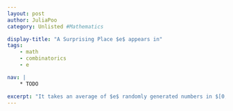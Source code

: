 ```yaml
---
layout: post
author: JuliaPoo
category: Unlisted #Mathematics

display-title: "A Surprising Place $e$ appears in"
tags:
    - math
    - combinatorics
    - e

nav: |
    * TODO

excerpt: "It takes an average of $e$ randomly generated numbers in $[0,1]$ for the sum to be more than $1$"
---
```



